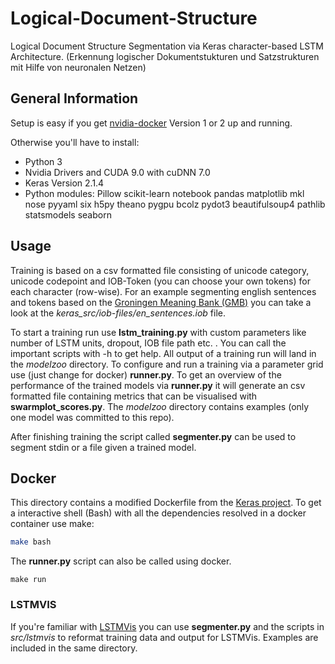 # Logical-Document-Structure

Logical Document Structure Segmentation via Keras character-based LSTM Architecture.
(Erkennung logischer Dokumentstukturen und Satzstrukturen mit Hilfe von neuronalen Netzen)

## General Information

Setup is easy if you get [nvidia-docker](https://github.com/NVIDIA/nvidia-docker) Version 1 or 2 up and running.

Otherwise you'll have to install:

* Python 3
* Nvidia Drivers and CUDA 9.0 with cuDNN 7.0
* Keras Version 2.1.4
* Python modules: Pillow scikit-learn notebook pandas matplotlib mkl nose pyyaml six h5py theano pygpu bcolz pydot3 beautifulsoup4 pathlib statsmodels seaborn 

## Usage

Training is based on a csv formatted file consisting of unicode category, unicode codepoint and IOB-Token (you can choose your own tokens) for each character (row-wise).
For an example segmenting english sentences and tokens based on the [Groningen Meaning Bank (GMB)](http://gmb.let.rug.nl/data.php) you can take a look at the *keras\_src/iob-files/en_sentences.iob* file.

To start a training run use **lstm_training.py** with custom parameters like number of LSTM units, dropout, IOB file path etc. .
You can call the important scripts with -h to get help.
All output of a training run will land in the *modelzoo* directory.
To configure and run a training via a parameter grid use (just change for docker) **runner.py**.
To get an overview of the performance of the trained models via **runner.py** it will generate an csv formatted file containing metrics that can be visualised with **swarmplot_scores.py**.
The *modelzoo* directory contains examples (only one model was committed to this repo).

After finishing training the script called **segmenter.py** can be used to segment stdin or a file given a trained model.


## Docker

This directory contains a modified Dockerfile from the [Keras project](https://github.com/keras-team/keras/commits/master/docker/Dockerfile).
To get a interactive shell (Bash) with all the dependencies resolved in a docker container use make:

```bash
make bash 
```

The **runner.py** script can also be called using docker. 

```shell
make run 
```

### LSTMVIS

If you're familiar with [LSTMVis](https://github.com/HendrikStrobelt/LSTMVis) you can use **segmenter.py** and the scripts in *src/lstmvis* to reformat training data and output for LSTMVis. Examples are included in the same directory.
